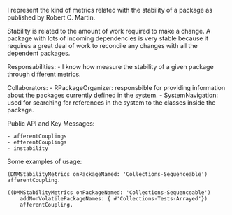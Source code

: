 I represent the kind of metrics related with the stability of a package as published by Robert C. Martin.

Stability is related to the amount of work required to make a change. A package with lots of incoming
dependencies is very stable because it requires a great deal of work to reconcile any changes with all 
the dependent packages.

Responsabilities:
    - I know how measure the stability of a given package through different metrics.

Collaborators:
    - RPackageOrganizer: responsbible for providing information about the packages currently defined in the system.
    - SystemNavigation: used for searching for references in the system to the classes inside the package.

Public API and Key Messages:

    - afferentCouplings
    - efferentCouplings
    - instability

Some  examples of usage:

    (DMMStabilityMetrics onPackageNamed: 'Collections-Sequenceable') afferentCoupling. 

    ((DMMStabilityMetrics onPackageNamed: 'Collections-Sequenceable')
        addNonVolatilePackageNames: { #'Collections-Tests-Arrayed'})
        afferentCoupling.
